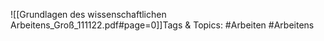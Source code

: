 
![[Grundlagen des wissenschaftlichen Arbeitens_Groß_111122.pdf#page=0]]Tags & Topics:
   #Arbeiten
   #Arbeitens